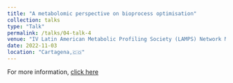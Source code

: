 ```yaml
---
title: "A metabolomic perspective on bioprocess optimisation"
collection: talks
type: "Talk"
permalink: /talks/04-talk-4
venue: "IV Latin American Metabolic Profiling Society (LAMPS) Network Meeting"
date: 2022-11-03
location: "Cartagena,🇨🇴"
---
```

For more information, [click here](https://live.eventtia.com/en/lamps-meeting-colombia)

